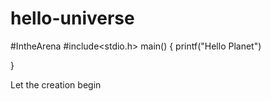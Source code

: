 # hello-universe
#IntheArena
#include<stdio.h>
main()
{
  printf("Hello Planet")
  
  }
  
  Let the creation begin
  

